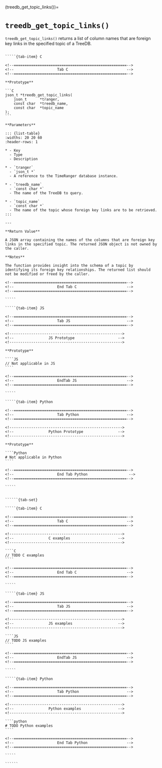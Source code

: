 <!-- ============================================================== -->
(treedb_get_topic_links())=
# `treedb_get_topic_links()`
<!-- ============================================================== -->

`treedb_get_topic_links()` returns a list of column names that are foreign key links in the specified topic of a TreeDB.

<!------------------------------------------------------------>
<!--                    Prototypes                          -->
<!------------------------------------------------------------>

``````{tab-set}

`````{tab-item} C

<!--====================================================-->
<!--                    Tab C                           -->
<!--====================================================-->

**Prototype**

```C
json_t *treedb_get_topic_links(
    json_t      *tranger,
    const char  *treedb_name,
    const char  *topic_name
);
```

**Parameters**

::: {list-table}
:widths: 20 20 60
:header-rows: 1

* - Key
  - Type
  - Description

* - `tranger`
  - `json_t *`
  - A reference to the TimeRanger database instance.

* - `treedb_name`
  - `const char *`
  - The name of the TreeDB to query.

* - `topic_name`
  - `const char *`
  - The name of the topic whose foreign key links are to be retrieved.
:::

---

**Return Value**

A JSON array containing the names of the columns that are foreign key links in the specified topic. The returned JSON object is not owned by the caller.

**Notes**

The function provides insight into the schema of a topic by identifying its foreign key relationships. The returned list should not be modified or freed by the caller.

<!--====================================================-->
<!--                    End Tab C                       -->
<!--====================================================-->

`````

`````{tab-item} JS

<!--====================================================-->
<!--                    Tab JS                          -->
<!--====================================================-->

<!---------------------------------------------------->
<!--                JS Prototype                    -->
<!---------------------------------------------------->

**Prototype**

````JS
// Not applicable in JS
````

<!--====================================================-->
<!--                    EndTab JS                       -->
<!--====================================================-->

`````

`````{tab-item} Python

<!--====================================================-->
<!--                    Tab Python                      -->
<!--====================================================-->

<!---------------------------------------------------->
<!--                Python Prototype                -->
<!---------------------------------------------------->

**Prototype**

````Python
# Not applicable in Python
````

<!--====================================================-->
<!--                    End Tab Python                   -->
<!--====================================================-->

`````

``````

<!------------------------------------------------------------>
<!--                    Examples                            -->
<!------------------------------------------------------------>

```````{dropdown} Examples

``````{tab-set}

`````{tab-item} C

<!--====================================================-->
<!--                    Tab C                           -->
<!--====================================================-->

<!---------------------------------------------------->
<!--                C examples                      -->
<!---------------------------------------------------->

````C
// TODO C examples
````

<!--====================================================-->
<!--                    End Tab C                       -->
<!--====================================================-->

`````

`````{tab-item} JS

<!--====================================================-->
<!--                    Tab JS                          -->
<!--====================================================-->

<!---------------------------------------------------->
<!--                JS examples                     -->
<!---------------------------------------------------->

````JS
// TODO JS examples
````

<!--====================================================-->
<!--                    EndTab JS                       -->
<!--====================================================-->

`````

`````{tab-item} Python

<!--====================================================-->
<!--                    Tab Python                      -->
<!--====================================================-->

<!---------------------------------------------------->
<!--                Python examples                 -->
<!---------------------------------------------------->

````python
# TODO Python examples
````

<!--====================================================-->
<!--                    End Tab Python                  -->
<!--====================================================-->

`````

``````

```````
